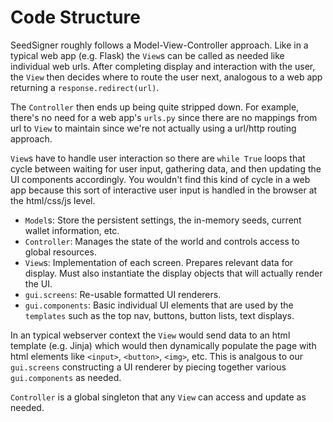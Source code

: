 # Code Structure

SeedSigner roughly follows a Model-View-Controller approach. Like in a typical web app (e.g. Flask) the `View`s can be called as needed like individual web urls. After completing display and interaction with the user, the `View` then decides where to route the user next, analogous to a web app returning a `response.redirect(url)`.

The `Controller` then ends up being quite stripped down. For example, there's no need for a web app's `urls.py` since there are no mappings from url to `View` to maintain since we're not actually using a url/http routing approach.

`View`s have to handle user interaction so there are `while True` loops that cycle between waiting for user input, gathering data, and then updating the UI components accordingly. You wouldn't find this kind of cycle in a web app because this sort of interactive user input is handled in the browser at the html/css/js level.



* `Model`s: Store the persistent settings, the in-memory seeds, current wallet information, etc.
* `Controller`: Manages the state of the world and controls access to global resources.
* `View`s: Implementation of each screen. Prepares relevant data for display. Must also instantiate the display objects that will actually render the UI.
* `gui.screens`: Re-usable formatted UI renderers.
* `gui.components`: Basic individual UI elements that are used by the `templates` such as the top nav, buttons, button lists, text displays.

In an typical webserver context the `View` would send data to an html template (e.g. Jinja) which would then dynamically populate the page with html elements like `<input>`, `<button>`, `<img>`, etc. This is analgous to our `gui.screens` constructing a UI renderer by piecing together various `gui.components` as needed.



`Controller` is a global singleton that any `View` can access and update as needed.
